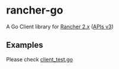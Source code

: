 # rancher-go
A Go Client library for [Rancher 2.x](https://rancher.com/docs/rancher/v2.x/en/overview/) ([APIs v3](https://rancher.com/docs/rancher/v2.x/en/api/))

## Examples
Please check [client_test.go](https://github.com/canhnt/rancher-go/blob/master/client/client_test.go)
